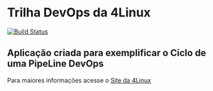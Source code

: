 # Trilha DevOps da 4Linux

<!-- Altere a Flag abaixo com sua URL do Travis -->
[![Build Status](https://travis-ci.org/anacdf/DevOpsLab-HelloWorld.svg?branch=master)](https://travis-ci.org/anacdf/DevOpsLab-HelloWorld)

## Aplicação criada para exemplificar o Ciclo de uma PipeLine DevOps


Para maiores informações acesse o [Site da 4Linux](https://www.4linux.com.br/cursos/devops)
